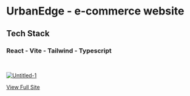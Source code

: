 # UrbanEdge - e-commerce website

## Tech Stack

### React - Vite - Tailwind - Typescript

<br/>

<a href="https://ibb.co/ky9Ddjh"><img src="https://i.ibb.co/PY9WSK5/Untitled-1.jpg" alt="Untitled-1" border="0"></a>

[View Full Site](https://link-url-here.org)
